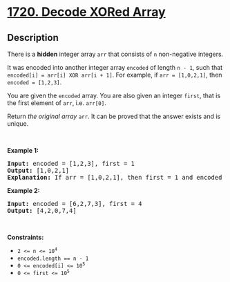 # [1720. Decode XORed Array](https://leetcode.com/problems/decode-xored-array)

## Description

<p>There is a <strong>hidden</strong> integer array <code>arr</code> that consists of <code>n</code> non-negative integers.</p>

<p>It was encoded into another integer array <code>encoded</code> of length <code>n - 1</code>, such that <code>encoded[i] = arr[i] XOR arr[i + 1]</code>. For example, if <code>arr = [1,0,2,1]</code>, then <code>encoded = [1,2,3]</code>.</p>

<p>You are given the <code>encoded</code> array. You are also given an integer <code>first</code>, that is the first element of <code>arr</code>, i.e. <code>arr[0]</code>.</p>

<p>Return <em>the original array</em> <code>arr</code>. It can be proved that the answer exists and is unique.</p>

<p>&nbsp;</p>
<p><strong class="example">Example 1:</strong></p>

<pre><strong>Input:</strong> encoded = [1,2,3], first = 1
<strong>Output:</strong> [1,0,2,1]
<strong>Explanation:</strong> If arr = [1,0,2,1], then first = 1 and encoded = [1 XOR 0, 0 XOR 2, 2 XOR 1] = [1,2,3]
</pre>

<p><strong class="example">Example 2:</strong></p>

<pre><strong>Input:</strong> encoded = [6,2,7,3], first = 4
<strong>Output:</strong> [4,2,0,7,4]
</pre>

<p>&nbsp;</p>
<p><strong>Constraints:</strong></p>

<ul>
	<li><code>2 &lt;= n &lt;= 10<sup>4</sup></code></li>
	<li><code>encoded.length == n - 1</code></li>
	<li><code>0 &lt;= encoded[i] &lt;= 10<sup>5</sup></code></li>
	<li><code>0 &lt;= first &lt;= 10<sup>5</sup></code></li>
</ul>
